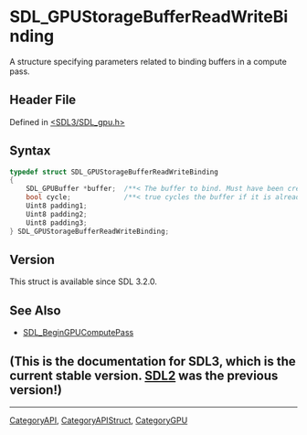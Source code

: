 # SDL_GPUStorageBufferReadWriteBinding

A structure specifying parameters related to binding buffers in a compute pass.

## Header File

Defined in [<SDL3/SDL_gpu.h>](https://github.com/libsdl-org/SDL/blob/main/include/SDL3/SDL_gpu.h)

## Syntax

```c
typedef struct SDL_GPUStorageBufferReadWriteBinding
{
    SDL_GPUBuffer *buffer;  /**< The buffer to bind. Must have been created with SDL_GPU_BUFFERUSAGE_COMPUTE_STORAGE_WRITE. */
    bool cycle;             /**< true cycles the buffer if it is already bound. */
    Uint8 padding1;
    Uint8 padding2;
    Uint8 padding3;
} SDL_GPUStorageBufferReadWriteBinding;
```

## Version

This struct is available since SDL 3.2.0.

## See Also

- [SDL_BeginGPUComputePass](SDL_BeginGPUComputePass)


## (This is the documentation for SDL3, which is the current stable version. [SDL2](https://wiki.libsdl.org/SDL2/) was the previous version!)



----
[CategoryAPI](CategoryAPI), [CategoryAPIStruct](CategoryAPIStruct), [CategoryGPU](CategoryGPU)

